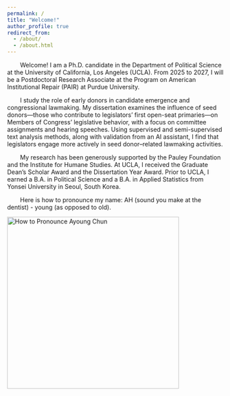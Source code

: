 ```yaml
---
permalink: /
title: "Welcome!"
author_profile: true
redirect_from: 
  - /about/
  - /about.html
---
```

<p style="text-indent: 30px;"> Welcome! I am a Ph.D. candidate in the Department of Political Science at the University of California, Los Angeles (UCLA). From 2025 to 2027, I will be a Postdoctoral Research Associate at the Program on American Institutional Repair (PAIR) at Purdue University.<br>

<p style="text-indent: 30px;"> I study the role of early donors in candidate emergence and congressional lawmaking. My dissertation examines the influence of seed donors—those who contribute to legislators’ first open-seat primaries—on Members of Congress’ legislative behavior, with a focus on committee assignments and hearing speeches. Using supervised and semi-supervised text analysis methods, along with validation from an AI assistant, I find that legislators engage more actively in seed donor–related lawmaking activities.<br>

<p style="text-indent: 30px;">  My research has been generously supported by the Pauley Foundation and the Institute for Humane Studies. At UCLA, I received the Graduate Dean’s Scholar Award and the Dissertation Year Award. Prior to UCLA, I earned a B.A. in Political Science and a B.A. in Applied Statistics from Yonsei University in Seoul, South Korea.<br>

<p> <p style="text-indent: 30px;"> Here is how to pronounce my name: AH (sound you make at the dentist) - young (as opposed to old).</p>

<img src="https://ayoungchun.github.io/images/sayname.jpg" alt="How to Pronounce Ayoung Chun" width="400"/>
